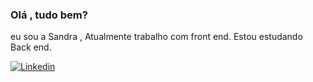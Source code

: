 ### Olá , tudo bem?
eu sou a Sandra , 
Atualmente trabalho com front end.
Estou estudando Back end.


[![Linkedin](	https://img.shields.io/badge/LinkedIn-0077B5?style=for-the-badge&logo=linkedin&logoColor=white)](http://linkedin.com/in/sandra-oliveira-46b204208)


